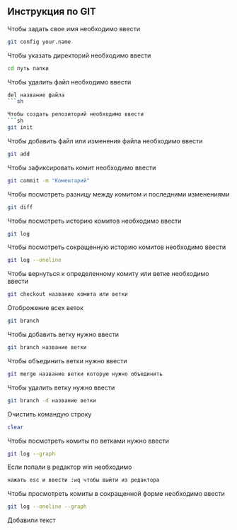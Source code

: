 ## Инструкция по GIT

Чтобы задать свое имя необходимо ввести
```sh
git config your.name
```

Чтобы указать директорий необходимо ввести
```sh
cd путь папки
```

Чтобы удалить файл необходимо ввести
```sh
del название файла
```sh

Чтобы создать репозиторий необходимо ввести
```sh
git init
```

Чтобы добавить файл или изменения файла необходимо ввести
```sh
git add
```

Чтобы зафиксировать комит необходимо ввести
```sh
git commit -m "Коментарий"
```

Чтобы посмотреть разницу между комитом и последними изменениями
```sh
git diff
```

Чтобы посмотреть историю комитов необходимо ввести
```sh
git log
```

Чтобы посмотреть сокращенную историю комитов необходимо ввести
```sh
git log --oneline
```

Чтобы вернуться к определенному комиту или ветке необходимо ввести
```sh
git checkout название комита или ветки
```

Отоброжение всех веток
```sh
git branch
```

Чтобы добавить ветку нужно ввести
```sh
git branch название ветки
```

Чтобы объединить ветки нужно ввести
```sh
git merge название ветки которую нужно объединить
```

Чтобы удалить ветку нужно ввести
```sh
git branch -d название ветки
```

Очистить командую строку
```sh
clear
```

Чтобы посмотреть комиты по ветками нужно ввести
```sh
git log --graph
```

Если попали в редактор win необходимо 
```sh
нажать esc и ввести :wq чтобы выйти из редактора
```

Чтобы просмотреть комиты в сокращенной форме необходимо ввести
```sh
git log --oneline --graph
```

Добавили текст